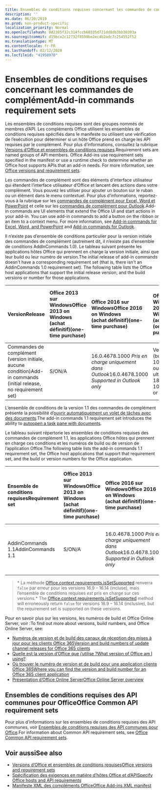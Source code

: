 ```yaml
---
title: Ensembles de conditions requises concernant les commandes de complément
description: ''
ms.date: 06/20/2019
ms.prod: non-product-specific
localization_priority: Normal
ms.openlocfilehash: 0d2385f32c314fccb60335d721dd8db3bb30393a
ms.sourcegitcommit: d15bca2c12732f8599be2ec4b2adc7c254552f52
ms.translationtype: MT
ms.contentlocale: fr-FR
ms.lasthandoff: 02/12/2020
ms.locfileid: "41950970"
---
```

# <a name="add-in-commands-requirement-sets"></a><span data-ttu-id="bc6cc-102">Ensembles de conditions requises concernant les commandes de complément</span><span class="sxs-lookup"><span data-stu-id="bc6cc-102">Add-in commands requirement sets</span></span>

<span data-ttu-id="bc6cc-p101">Les ensembles de conditions requises sont des groupes nommés de membres d’API. Les compléments Office utilisent les ensembles de conditions requises spécifiés dans le manifeste ou utilisent une vérification de l’exécution pour déterminer si un hôte Office prend en charge les API requises par le complément. Pour plus d’informations, consultez la rubrique [Versions d’Office et ensembles de conditions requises](/office/dev/add-ins/develop/office-versions-and-requirement-sets).</span><span class="sxs-lookup"><span data-stu-id="bc6cc-p101">Requirement sets are named groups of API members. Office Add-ins use requirement sets specified in the manifest or use a runtime check to determine whether an Office host supports APIs that an add-in needs. For more information, see [Office versions and requirement sets](/office/dev/add-ins/develop/office-versions-and-requirement-sets).</span></span>

<span data-ttu-id="bc6cc-p102">Les commandes de complément sont des éléments d’interface utilisateur qui étendent l’interface utilisateur d’Office et lancent des actions dans votre complément. Vous pouvez les utiliser pour ajouter un bouton sur le ruban ou un élément dans le menu contextuel. Pour plus d’informations, reportez-vous à la rubrique sur les [commandes de complément pour Excel, Word et PowerPoint](/office/dev/add-ins/design/add-in-commands) et celle sur les [commandes de complément pour Outlook](/outlook/add-ins/add-in-commands-for-outlook).</span><span class="sxs-lookup"><span data-stu-id="bc6cc-p102">Add-in commands are UI elements that extend the Office UI and start actions in your add-in. You can use add-in commands to add a button on the ribbon or an item to a context menu. For more information, see [Add-in commands for Excel, Word, and PowerPoint](/office/dev/add-ins/design/add-in-commands) and [Add-in commands for Outlook](/outlook/add-ins/add-in-commands-for-outlook).</span></span>

<span data-ttu-id="bc6cc-p103">Il n’existe pas d’ensemble de conditions particulier pour la version initiale des commandes de complément (autrement dit, il n’existe pas d’ensemble de conditions AddInCommands 1.0). Le tableau suivant présente les applications hôtes Office qui prennent en charge la version initiale, ainsi que leur build ou leur numéro de version.</span><span class="sxs-lookup"><span data-stu-id="bc6cc-p103">The initial release of add-in commands doesn't have a corresponding requirement set (that is, there isn't an AddinCommands 1.0 requirement set). The following table lists the Office host applications that support the initial release version, and the build versions or number for those applications.</span></span>  

| <span data-ttu-id="bc6cc-111">Version</span><span class="sxs-lookup"><span data-stu-id="bc6cc-111">Release</span></span>   |  <span data-ttu-id="bc6cc-112">Office 2013 sur Windows</span><span class="sxs-lookup"><span data-stu-id="bc6cc-112">Office 2013 on Windows</span></span><br><span data-ttu-id="bc6cc-113">(achat définitif)</span><span class="sxs-lookup"><span data-stu-id="bc6cc-113">(one-time purchase)</span></span> | <span data-ttu-id="bc6cc-114">Office 2016 sur Windows</span><span class="sxs-lookup"><span data-stu-id="bc6cc-114">Office 2016 on Windows</span></span><br><span data-ttu-id="bc6cc-115">(achat définitif)</span><span class="sxs-lookup"><span data-stu-id="bc6cc-115">(one-time purchase)</span></span> | <span data-ttu-id="bc6cc-116">Office 2019 sur Windows</span><span class="sxs-lookup"><span data-stu-id="bc6cc-116">Office 2019 on Windows</span></span><br><span data-ttu-id="bc6cc-117">(achat définitif)</span><span class="sxs-lookup"><span data-stu-id="bc6cc-117">(one-time purchase)</span></span> | <span data-ttu-id="bc6cc-118">Office pour Windows</span><span class="sxs-lookup"><span data-stu-id="bc6cc-118">Office on Windows</span></span><br><span data-ttu-id="bc6cc-119">(connecté à l’abonnement Office 365)</span><span class="sxs-lookup"><span data-stu-id="bc6cc-119">(connected to Office 365 subscription)</span></span>   |  <span data-ttu-id="bc6cc-120">Office sur iPad</span><span class="sxs-lookup"><span data-stu-id="bc6cc-120">Office on iPad</span></span><br><span data-ttu-id="bc6cc-121">(connecté à l’abonnement Office 365)</span><span class="sxs-lookup"><span data-stu-id="bc6cc-121">(connected to Office 365 subscription)</span></span>  |  <span data-ttu-id="bc6cc-122">Office sur Mac</span><span class="sxs-lookup"><span data-stu-id="bc6cc-122">Office on Mac</span></span><br><span data-ttu-id="bc6cc-123">(connecté à l’abonnement Office 365)</span><span class="sxs-lookup"><span data-stu-id="bc6cc-123">(connected to Office 365 subscription)</span></span>  | <span data-ttu-id="bc6cc-124">Office sur le web</span><span class="sxs-lookup"><span data-stu-id="bc6cc-124">Office on the web</span></span>  |
|:-----|:-----|:-----|:-----|:-----|:-----|:-----|:-----|
| <span data-ttu-id="bc6cc-125">Commandes de complément (version initiale, aucune condition)</span><span class="sxs-lookup"><span data-stu-id="bc6cc-125">Add-in commands (initial release, no requirement set)</span></span> | <span data-ttu-id="bc6cc-126">S/O</span><span class="sxs-lookup"><span data-stu-id="bc6cc-126">N/A</span></span> | <span data-ttu-id="bc6cc-127">16.0.4678.1000 *Pris en charge uniquement dans Outlook*</span><span class="sxs-lookup"><span data-stu-id="bc6cc-127">16.0.4678.1000 *Supported in Outlook only*</span></span> | <span data-ttu-id="bc6cc-128">Version 1809 (build 10827.20150) ou version ultérieure</span><span class="sxs-lookup"><span data-stu-id="bc6cc-128">Version 1809 (Build 10827.20150) or later</span></span> |<span data-ttu-id="bc6cc-129">Version 1603 (build 6769.0000) ou ultérieure</span><span class="sxs-lookup"><span data-stu-id="bc6cc-129">Version 1603 (Build 6769.0000) or later</span></span> | <span data-ttu-id="bc6cc-130">S/O</span><span class="sxs-lookup"><span data-stu-id="bc6cc-130">N/A</span></span> | <span data-ttu-id="bc6cc-131">15.33 ou version ultérieure</span><span class="sxs-lookup"><span data-stu-id="bc6cc-131">15.33 or later</span></span>| <span data-ttu-id="bc6cc-132">Janvier 2016</span><span class="sxs-lookup"><span data-stu-id="bc6cc-132">January 2016</span></span> |

<span data-ttu-id="bc6cc-133">L’ensemble de conditions de la version 1.1 des commandes de complément présente la possibilité d’[ouvrir automatiquement un volet de tâches avec des documents](/office/dev/add-ins/develop/automatically-open-a-task-pane-with-a-document).</span><span class="sxs-lookup"><span data-stu-id="bc6cc-133">The add-in commands 1.1 requirement set introduces the ability to [autoopen a task pane with documents](/office/dev/add-ins/develop/automatically-open-a-task-pane-with-a-document).</span></span>

<span data-ttu-id="bc6cc-134">Le tableau suivant répertorie les ensembles de conditions requises des commandes de complément 1.1, les applications Office hôtes qui prennent en charge ces conditions et les numéros de build ou de version de l’application Office.</span><span class="sxs-lookup"><span data-stu-id="bc6cc-134">The following table lists the add-in commands 1.1 requirement set, the Office host applications that support that requirement set, and the build or version numbers for the Office application.</span></span>

|  <span data-ttu-id="bc6cc-135">Ensemble de conditions requises</span><span class="sxs-lookup"><span data-stu-id="bc6cc-135">Requirement set</span></span>  |  <span data-ttu-id="bc6cc-136">Office 2013 sur Windows</span><span class="sxs-lookup"><span data-stu-id="bc6cc-136">Office 2013 on Windows</span></span><br><span data-ttu-id="bc6cc-137">(achat définitif)</span><span class="sxs-lookup"><span data-stu-id="bc6cc-137">(one-time purchase)</span></span> | <span data-ttu-id="bc6cc-138">Office 2016 sur Windows</span><span class="sxs-lookup"><span data-stu-id="bc6cc-138">Office 2016 on Windows</span></span><br><span data-ttu-id="bc6cc-139">(achat définitif)</span><span class="sxs-lookup"><span data-stu-id="bc6cc-139">(one-time purchase)</span></span> | <span data-ttu-id="bc6cc-140">Office 2019 sur Windows</span><span class="sxs-lookup"><span data-stu-id="bc6cc-140">Office 2019 on Windows</span></span><br><span data-ttu-id="bc6cc-141">(achat définitif)</span><span class="sxs-lookup"><span data-stu-id="bc6cc-141">(one-time purchase)</span></span> | <span data-ttu-id="bc6cc-142">Office pour Windows</span><span class="sxs-lookup"><span data-stu-id="bc6cc-142">Office on Windows</span></span><br><span data-ttu-id="bc6cc-143">(connecté à l’abonnement Office 365)</span><span class="sxs-lookup"><span data-stu-id="bc6cc-143">(connected to Office 365 subscription)</span></span>   |  <span data-ttu-id="bc6cc-144">Office sur iPad</span><span class="sxs-lookup"><span data-stu-id="bc6cc-144">Office on iPad</span></span><br><span data-ttu-id="bc6cc-145">(connecté à l’abonnement Office 365)</span><span class="sxs-lookup"><span data-stu-id="bc6cc-145">(connected to Office 365 subscription)</span></span>  |  <span data-ttu-id="bc6cc-146">Office sur Mac</span><span class="sxs-lookup"><span data-stu-id="bc6cc-146">Office on Mac</span></span><br><span data-ttu-id="bc6cc-147">(connecté à l’abonnement Office 365)</span><span class="sxs-lookup"><span data-stu-id="bc6cc-147">(connected to Office 365 subscription)</span></span>  | <span data-ttu-id="bc6cc-148">Office sur le web</span><span class="sxs-lookup"><span data-stu-id="bc6cc-148">Office on the web</span></span>  |  
|:-----|:-----|:-----|:-----|:-----|:-----|:-----|:-----|
| <span data-ttu-id="bc6cc-149">AddinCommands 1.1</span><span class="sxs-lookup"><span data-stu-id="bc6cc-149">AddinCommands 1.1</span></span>  | <span data-ttu-id="bc6cc-150">S/O</span><span class="sxs-lookup"><span data-stu-id="bc6cc-150">N/A</span></span> | <span data-ttu-id="bc6cc-151">16.0.4678.1000 *Pris en charge uniquement dans Outlook*</span><span class="sxs-lookup"><span data-stu-id="bc6cc-151">16.0.4678.1000 *Supported in Outlook only*</span></span>  | <span data-ttu-id="bc6cc-152">Version 1809 (build 10827.20150) ou version ultérieure</span><span class="sxs-lookup"><span data-stu-id="bc6cc-152">Version 1809 (Build 10827.20150) or later</span></span> | <span data-ttu-id="bc6cc-153">Version 1705 (build 8121.1000) ou ultérieure</span><span class="sxs-lookup"><span data-stu-id="bc6cc-153">Version 1705 (Build 8121.1000) or later</span></span> | <span data-ttu-id="bc6cc-154">S/O</span><span class="sxs-lookup"><span data-stu-id="bc6cc-154">N/A</span></span> | <span data-ttu-id="bc6cc-155">15.34 ou version ultérieure\*</span><span class="sxs-lookup"><span data-stu-id="bc6cc-155">15.34 or later\*</span></span>| <span data-ttu-id="bc6cc-156">Mai 2017</span><span class="sxs-lookup"><span data-stu-id="bc6cc-156">May 2017</span></span> |

><span data-ttu-id="bc6cc-157">\* La méthode [Office.context.requirements.isSetSupported](/javascript/api/office/office.requirementsetsupport#issetsupported-name--minversion-) renverra `false` par erreur pour les versions 16.9 &ndash; 16.14 (incluse), mais l’ensemble de conditions requises *est* pris en charge sur ces versions.</span><span class="sxs-lookup"><span data-stu-id="bc6cc-157">\* The [Office.context.requirements.isSetSupported](/javascript/api/office/office.requirementsetsupport#issetsupported-name--minversion-) method will erroneously return `false` for versions 16.9 &ndash; 16.14 (inclusive), but the requirement set *is* supported on these versions.</span></span>

<span data-ttu-id="bc6cc-158">Pour en savoir plus sur les versions, les numéros de build et Office Online Server, voir :</span><span class="sxs-lookup"><span data-stu-id="bc6cc-158">To find out more about versions, build numbers, and Office Online Server, see:</span></span>

- [<span data-ttu-id="bc6cc-159">Numéros de version et de build des canaux de réception des mises à jour pour les clients Office 365</span><span class="sxs-lookup"><span data-stu-id="bc6cc-159">Version and build numbers of update channel releases for Office 365 clients</span></span>](https://support.office.com/article/version-and-build-numbers-of-update-channel-releases-ae942449-1fca-4484-898b-a933ea23def7)
- [<span data-ttu-id="bc6cc-160">Quelle est la version d’Office que j’utilise ?</span><span class="sxs-lookup"><span data-stu-id="bc6cc-160">What version of Office am I using?</span></span>](https://support.office.com/article/What-version-of-Office-am-I-using-932788b8-a3ce-44bf-bb09-e334518b8b19)
- [<span data-ttu-id="bc6cc-161">Où trouver le numéro de version et de build pour une application cliente Office 365</span><span class="sxs-lookup"><span data-stu-id="bc6cc-161">Where you can find the version and build number for an Office 365 client application</span></span>](https://support.office.com/article/version-and-build-numbers-of-update-channel-releases-ae942449-1fca-4484-898b-a933ea23def7)
- [<span data-ttu-id="bc6cc-162">Présentation d’Office Online Server</span><span class="sxs-lookup"><span data-stu-id="bc6cc-162">Office Online Server overview</span></span>](/officeonlineserver/office-online-server-overview)

## <a name="office-common-api-requirement-sets"></a><span data-ttu-id="bc6cc-163">Ensembles de conditions requises des API communes pour Office</span><span class="sxs-lookup"><span data-stu-id="bc6cc-163">Office Common API requirement sets</span></span>

<span data-ttu-id="bc6cc-164">Pour plus d’informations sur les ensembles de conditions requises des API communes, voir [Ensembles de conditions requises des API communes pour Office](office-add-in-requirement-sets.md).</span><span class="sxs-lookup"><span data-stu-id="bc6cc-164">For information about Common API requirement sets, see [Office Common API requirement sets](office-add-in-requirement-sets.md).</span></span>

## <a name="see-also"></a><span data-ttu-id="bc6cc-165">Voir aussi</span><span class="sxs-lookup"><span data-stu-id="bc6cc-165">See also</span></span>

- [<span data-ttu-id="bc6cc-166">Versions d’Office et ensembles de conditions requises</span><span class="sxs-lookup"><span data-stu-id="bc6cc-166">Office versions and requirement sets</span></span>](/office/dev/add-ins/develop/office-versions-and-requirement-sets)
- [<span data-ttu-id="bc6cc-167">Spécification des exigences en matière d’hôtes Office et d’API</span><span class="sxs-lookup"><span data-stu-id="bc6cc-167">Specify Office hosts and API requirements</span></span>](/office/dev/add-ins/develop/specify-office-hosts-and-api-requirements)
- [<span data-ttu-id="bc6cc-168">Manifeste XML des compléments Office</span><span class="sxs-lookup"><span data-stu-id="bc6cc-168">Office Add-ins XML manifest</span></span>](/office/dev/add-ins/develop/add-in-manifests)
